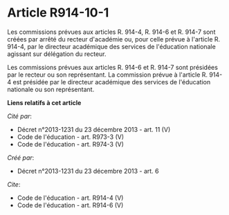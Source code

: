 # Article R914-10-1

Les commissions prévues aux articles R. 914-4, R. 914-6 et R. 914-7 sont créées par arrêté du recteur d'académie ou, pour
celle prévue à l'article R. 914-4, par le directeur académique des services de l'éducation nationale agissant sur délégation
du recteur. 

Les commissions prévues aux articles R. 914-6 et R. 914-7 sont présidées par le recteur ou son représentant. La commission
prévue à l'article R. 914-4 est présidée par le directeur académique des services de l'éducation nationale ou son
représentant.

**Liens relatifs à cet article**

_Cité par_:

  - Décret n°2013-1231 du 23 décembre 2013 - art. 11 (V)
  - Code de l'éducation - art. R973-3 (V)
  - Code de l'éducation - art. R974-3 (V)

_Créé par_:

  - Décret n°2013-1231 du 23 décembre 2013 - art. 6

_Cite_:

  - Code de l'éducation - art. R914-4 (V)
  - Code de l'éducation - art. R914-6 (V)
